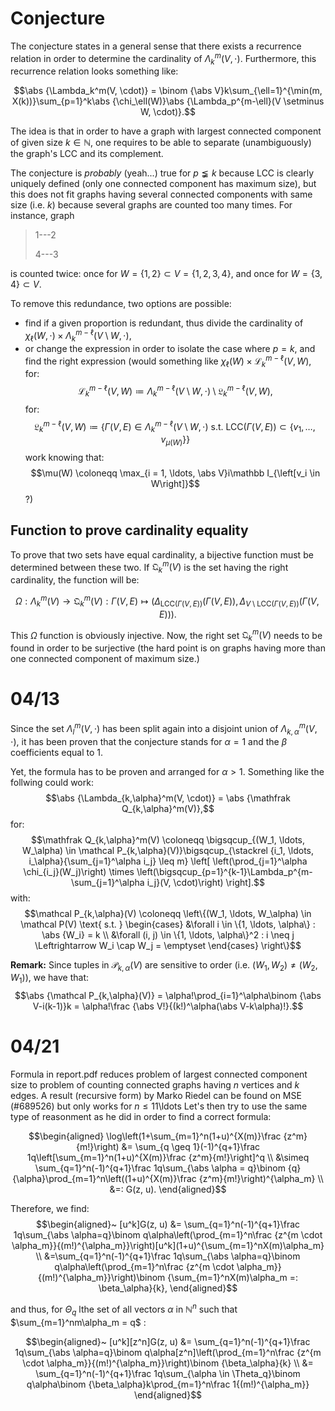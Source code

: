 # Conjecture

The conjecture states in a general sense that there exists a recurrence relation in order to determine the cardinality of $\Lambda_k^m(V, \cdot)$.
Furthermore, this recurrence relation looks something like:

$$\abs {\Lambda_k^m(V, \cdot)} = \binom {\abs V}k\sum_{\ell=1}^{\min(m, X(k))}\sum_{p=1}^k\abs {\chi_\ell(W)}\abs {\Lambda_p^{m-\ell}(V \setminus W, \cdot)}.$$

The idea is that in order to have a graph with largest connected component of given size $k \in \mathbb N$, one requires to be able to separate (unambiguously)
the graph's LCC and its complement.

The conjecture is *probably* (yeah...) true for $p \lneqq k$ because LCC is clearly uniquely defined (only one connected component has maximum size),
but this does not fit graphs having several connected components with same size (i.e. $k$) because several graphs are counted too many times. For instance, graph

> 1---2
>
> 4---3

is counted twice: once for $W = \{1, 2\} \subset V = \{1, 2, 3, 4\}$, and once for $W = \{3, 4\} \subset V$.

To remove this redundance, two options are possible:

+ find if a given proportion is redundant, thus divide the cardinality of $\chi_\ell(W, \cdot) \times \Lambda_k^{m-\ell}(V \setminus W, \cdot)$,
+ or change the expression in order to isolate the case where $p=k$, and find the right expression (would something like $\chi_\ell(W) \times \mathcal L_k^{m-\ell}(V, W)$, for:
$$\mathcal L_k^{m-\ell}(V, W) \coloneqq \Lambda_k^{m-\ell}(V \setminus W, \cdot) \setminus \mathfrak L_k^{m-\ell}(V, W),$$
for:
$$\mathfrak L_k^{m-\ell}(V, W) \coloneqq \left\{\Gamma(V, E) \in \Lambda_k^{m-\ell}(V \setminus W, \cdot) \text{ s.t. } \text{LCC}(\Gamma(V, E)) \subset \left\{v_1, \ldots, v_{\mu(W)}\right\}\right\}$$
work knowing that:
$$\mu(W) \coloneqq \max_{i = 1, \ldots, \abs V}i\mathbb I_{\left[v_i \in W\right]}$$
?)

## Function to prove cardinality equality

To prove that two sets have equal cardinality, a bijective function must be determined between these two. If $\mathfrak Q_k^m(V)$ is the set having the right cardinality,
the function will be:

$$\Omega : \Lambda_k^m(V) \to \mathfrak Q_k^m(V) : \Gamma(V, E) \mapsto \left(\Delta_{\text{LCC}(\Gamma(V, E))}(\Gamma(V, E)), \Delta_{V \setminus \text{LCC}(\Gamma(V, E))}(\Gamma(V, E))\right).$$

This $\Omega$ function is obviously injective. Now, the right set $\mathfrak Q_k^m(V)$ needs to be found in order to be surjective (the hard point is on graphs having more than one connected component of maximum size.)

# 04/13

Since the set $\Lambda_l^m(V, \cdot)$ has been split again into a disjoint union of $\Lambda_{k,\alpha}^m(V, \cdot)$, it has been proven that the conjecture stands for $\alpha=1$ and the $\beta$ coefficients equal to 1.

Yet, the formula has to be proven and arranged for $\alpha > 1$. Something like the follwing could work:
$$\abs {\Lambda_{k,\alpha}^m(V, \cdot)} = \abs {\mathfrak Q_{k,\alpha}^m(V)},$$
for:
$$\mathfrak Q_{k,\alpha}^m(V) \coloneqq \bigsqcup_{(W_1, \ldots, W_\alpha) \in \mathcal P_{k,\alpha}(V)}\bigsqcup_{\stackrel {i_1, \ldots, i_\alpha}{\sum_{j=1}^\alpha i_j} \leq m}
	\left[
		\left(\prod_{j=1}^\alpha \chi_{i_j}(W_j)\right)
			\times
		\left(\bigsqcup_{p=1}^{k-1}\Lambda_p^{m-\sum_{j=1}^\alpha i_j}(V, \cdot)\right)
	\right].$$
with:
$$\mathcal P_{k,\alpha}(V) \coloneqq \left\{(W_1, \ldots, W_\alpha) \in \mathcal P(V) \text{ s.t. }
	\begin{cases}
		&\forall i \in \{1, \ldots, \alpha\} : \abs {W_i} = k \\
		&\forall (i, j) \in \{1, \ldots, \alpha\}^2 : i \neq j \Leftrightarrow W_i \cap W_j = \emptyset
	\end{cases}
\right\}$$

**Remark:** Since tuples in $\mathcal P_{k,\alpha}(V)$ are sensitive to order (i.e. $(W_1, W_2) \neq (W_2, W_1)$), we have that:
$$\abs {\mathcal P_{k,\alpha}(V)} = \alpha!\prod_{i=1}^\alpha\binom {\abs V-i(k-1)}k = \alpha!\frac {\abs V!}{(k!)^\alpha(\abs V-k\alpha)!}.$$

# 04/21

Formula in report.pdf reduces problem of largest connected component size to problem of counting connected graphs having $n$ vertices and $k$ edges.
A result (recursive form) by Marko Riedel can be found on MSE (#689526) but only works for $n \leq 11$\ldots Let's then try to use the same type of reasonment as he did in order to find a correct formula:

$$\begin{aligned}
	\log\left(1+\sum_{m=1}^n(1+u)^{X(m)}\frac {z^m}{m!}\right) &= \sum_{q \geq 1}(-1)^{q+1}\frac 1q\left[\sum_{m=1}^n(1+u)^{X(m)}\frac {z^m}{m!}\right]^q \\
	&\simeq \sum_{q=1}^n(-1)^{q+1}\frac 1q\sum_{\abs \alpha = q}\binom {q}{\alpha}\prod_{m=1}^n\left((1+u)^{X(m)}\frac {z^m}{m!}\right)^{\alpha_m} \\
	&=: G(z, u).
\end{aligned}$$

Therefore, we find:
$$\begin{aligned}~
	[u^k]G(z, u) &= \sum_{q=1}^n(-1)^{q+1}\frac 1q\sum_{\abs \alpha=q}\binom q\alpha\left(\prod_{m=1}^n\frac {z^{m \cdot \alpha_m}}{(m!)^{\alpha_m}}\right)[u^k](1+u)^{\sum_{m=1}^nX(m)\alpha_m} \\
	&=\sum_{q=1}^n(-1)^{q+1}\frac 1q\sum_{\abs \alpha=q}\binom q\alpha\left(\prod_{m=1}^n\frac {z^{m \cdot \alpha_m}}{(m!)^{\alpha_m}}\right)\binom {\sum_{m=1}^nX(m)\alpha_m =: \beta_\alpha}{k},
\end{aligned}$$

and thus, for $\Theta_q$ lthe set of all vectors $\alpha$ in $\mathbb N^n$ such that $\sum_{m=1}^nm\alpha_m = q$ :

$$\begin{aligned}~
[u^k][z^n]G(z, u) &= \sum_{q=1}^n(-1)^{q+1}\frac 1q\sum_{\abs \alpha=q}\binom q\alpha[z^n]\left(\prod_{m=1}^n\frac {z^{m \cdot \alpha_m}}{(m!)^{\alpha_m}}\right)\binom {\beta_\alpha}{k} \\
&= \sum_{q=1}^n(-1)^{q+1}\frac 1q\sum_{\alpha \in \Theta_q}\binom q\alpha\binom {\beta_\alpha}k\prod_{m=1}^n\frac 1{(m!)^{\alpha_m}}
\end{aligned}$$

